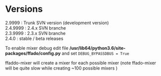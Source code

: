 <h1>Versions</h1>
2.9999 : Trunk SVN version (development version)<br>
2.4.9999 : 2.4.x SVN branche<br>
2.3.9999 : 2.3.x SVN branche<br>
2.4.0 : stable / beta releases

To enable mixer debug edit file 
<b>/usr/lib64/python3.6/site-packages/ffado/config.py</b>
and set 
<code>DEBUG_BYPASSDBUS = True</code>

ffaddo-mixer will create a mixer for each possible mixer (note ffado-mixer will be quite slow while creating ~100 possible mixers )
